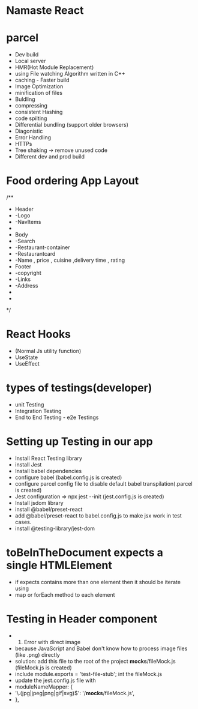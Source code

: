 # Namaste React

# parcel

- Dev build
- Local server
- HMR(Hot Module Replacement)
- using File watching Algorithm written in C++
- caching - Faster build
- Image Optimization
- minification of files
- Buldling
- compressing
- consistent Hashing
- code spilting
- Differential bundling (support older browsers)
- Diagonistic
- Error Handling
- HTTPs
- Tree shaking -> remove unused code
- Different dev and prod build


# Food ordering App Layout

/**
 * Header
 * -Logo
 * -NavItems
 *
 * Body
 * -Search
 * -Restaurant-container
 *  -Restaurantcard
 *   -Name , price , cuisine ,delivery time , rating
 * Footer
 * -copyright
 * -Links
 * -Address
 *
 *
 */


 # React Hooks
 - (Normal Js utility function)
 - UseState
 - UseEffect




# types of testings(developer)
- unit Testing
- Integration Testing
- End to End Testing - e2e Testings


# Setting up Testing in our app
- Install React Testing library
- install Jest
- Install babel dependencies
- configure babel (babel.config.js is created)
- configure parcel config file to disable default babel transpilation(.parcel is created)
- Jest configuration  => npx jest --init (jest.config.js is created)
- Install jsdom library
- install @babel/preset-react
- add @babel/preset-react to babel.config.js to make jsx work in test cases.
- install @testing-library/jest-dom

# toBeInTheDocument expects a single HTMLElement 
- if expects contains more than one element then it should be iterate using
- map or forEach method to each element

# Testing in Header component
- 1. Error with direct image
- because JavaScript and Babel don't know how to process image files (like .png) directly
- solution: add this file to the root of the project __mocks__/fileMock.js (fileMock.js is created)
- include module.exports = 'test-file-stub'; int the fileMock.js
- update the jest.config.js file with 
-  moduleNameMapper: {
-    '\\.(jpg|jpeg|png|gif|svg)$': '<rootDir>/__mocks__/fileMock.js',
-  },

